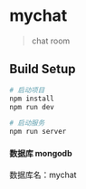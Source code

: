 # mychat

> chat room

## Build Setup

``` bash
# 启动项目
npm install
npm run dev

# 启动服务
npm run server
```

#### 数据库 mongodb
数据库名：mychat
